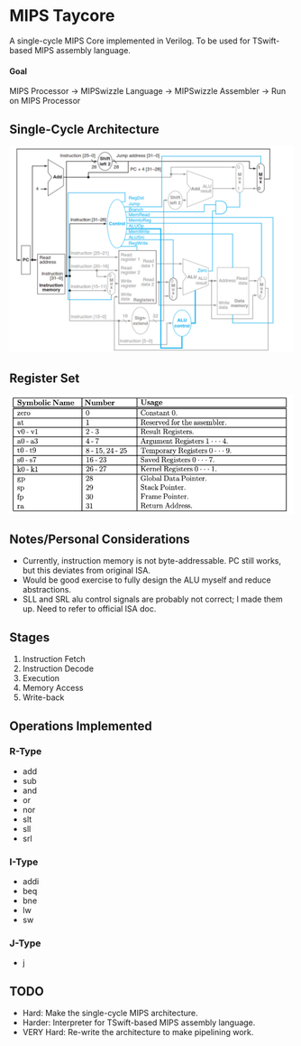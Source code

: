 # MIPS Taycore
A single-cycle MIPS Core implemented in Verilog. To be used for TSwift-based MIPS assembly language.

#### Goal
MIPS Processor -> MIPSwizzle Language -> MIPSwizzle Assembler -> Run on MIPS Processor

## Single-Cycle Architecture
![Single-Cycle](./img/mipsSingleCycle.jpg)

## Register Set
![Registers](./img/registerSet.jpg)

## Notes/Personal Considerations
- Currently, instruction memory is not byte-addressable. PC still works, but this deviates from original ISA.
- Would be good exercise to fully design the ALU myself and reduce abstractions.
- SLL and SRL alu control signals are probably not correct; I made them up. Need to refer to official ISA doc.

## Stages
1. Instruction Fetch
2. Instruction Decode
3. Execution
4. Memory Access
5. Write-back

## Operations Implemented

### R-Type
- add
- sub
- and
- or
- nor
- slt
- sll
- srl

### I-Type
- addi
- beq
- bne
- lw
- sw

### J-Type
- j

## TODO
- Hard: Make the single-cycle MIPS architecture.
- Harder: Interpreter for TSwift-based MIPS assembly language.
- VERY Hard: Re-write the architecture to make pipelining work.